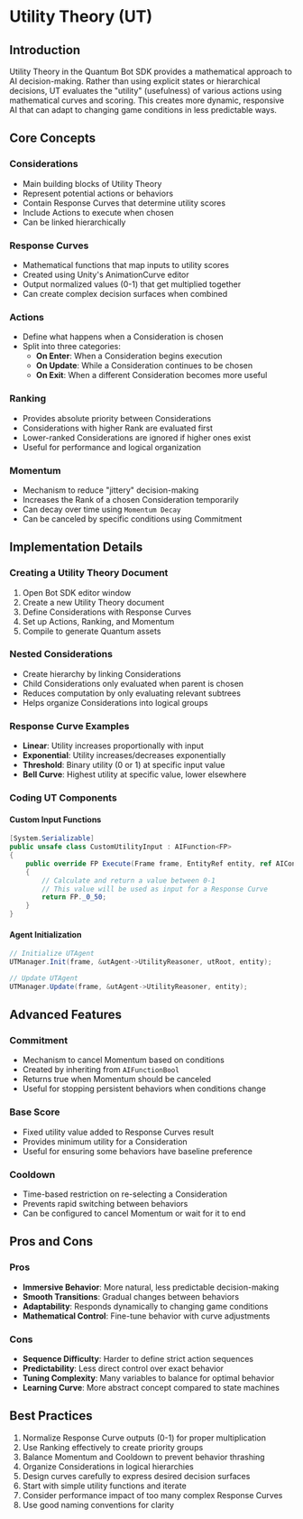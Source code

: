 # Utility Theory (UT)

## Introduction

Utility Theory in the Quantum Bot SDK provides a mathematical approach to AI decision-making. Rather than using explicit states or hierarchical decisions, UT evaluates the "utility" (usefulness) of various actions using mathematical curves and scoring. This creates more dynamic, responsive AI that can adapt to changing game conditions in less predictable ways.

## Core Concepts

### Considerations
- Main building blocks of Utility Theory
- Represent potential actions or behaviors
- Contain Response Curves that determine utility scores
- Include Actions to execute when chosen
- Can be linked hierarchically

### Response Curves
- Mathematical functions that map inputs to utility scores
- Created using Unity's AnimationCurve editor
- Output normalized values (0-1) that get multiplied together
- Can create complex decision surfaces when combined

### Actions
- Define what happens when a Consideration is chosen
- Split into three categories:
  - **On Enter**: When a Consideration begins execution
  - **On Update**: While a Consideration continues to be chosen
  - **On Exit**: When a different Consideration becomes more useful

### Ranking
- Provides absolute priority between Considerations
- Considerations with higher Rank are evaluated first
- Lower-ranked Considerations are ignored if higher ones exist
- Useful for performance and logical organization

### Momentum
- Mechanism to reduce "jittery" decision-making
- Increases the Rank of a chosen Consideration temporarily
- Can decay over time using `Momentum Decay`
- Can be canceled by specific conditions using Commitment

## Implementation Details

### Creating a Utility Theory Document
1. Open Bot SDK editor window
2. Create a new Utility Theory document
3. Define Considerations with Response Curves
4. Set up Actions, Ranking, and Momentum
5. Compile to generate Quantum assets

### Nested Considerations
- Create hierarchy by linking Considerations
- Child Considerations only evaluated when parent is chosen
- Reduces computation by only evaluating relevant subtrees
- Helps organize Considerations into logical groups

### Response Curve Examples
- **Linear**: Utility increases proportionally with input
- **Exponential**: Utility increases/decreases exponentially
- **Threshold**: Binary utility (0 or 1) at specific input value
- **Bell Curve**: Highest utility at specific value, lower elsewhere

### Coding UT Components

#### Custom Input Functions
```csharp
[System.Serializable]
public unsafe class CustomUtilityInput : AIFunction<FP>
{
    public override FP Execute(Frame frame, EntityRef entity, ref AIContext aiContext)
    {
        // Calculate and return a value between 0-1
        // This value will be used as input for a Response Curve
        return FP._0_50;
    }
}
```

#### Agent Initialization
```csharp
// Initialize UTAgent
UTManager.Init(frame, &utAgent->UtilityReasoner, utRoot, entity);

// Update UTAgent
UTManager.Update(frame, &utAgent->UtilityReasoner, entity);
```

## Advanced Features

### Commitment
- Mechanism to cancel Momentum based on conditions
- Created by inheriting from `AIFunctionBool`
- Returns true when Momentum should be canceled
- Useful for stopping persistent behaviors when conditions change

### Base Score
- Fixed utility value added to Response Curves result
- Provides minimum utility for a Consideration
- Useful for ensuring some behaviors have baseline preference

### Cooldown
- Time-based restriction on re-selecting a Consideration
- Prevents rapid switching between behaviors
- Can be configured to cancel Momentum or wait for it to end

## Pros and Cons

### Pros
- **Immersive Behavior**: More natural, less predictable decision-making
- **Smooth Transitions**: Gradual changes between behaviors
- **Adaptability**: Responds dynamically to changing game conditions
- **Mathematical Control**: Fine-tune behavior with curve adjustments

### Cons
- **Sequence Difficulty**: Harder to define strict action sequences
- **Predictability**: Less direct control over exact behavior
- **Tuning Complexity**: Many variables to balance for optimal behavior
- **Learning Curve**: More abstract concept compared to state machines

## Best Practices

1. Normalize Response Curve outputs (0-1) for proper multiplication
2. Use Ranking effectively to create priority groups
3. Balance Momentum and Cooldown to prevent behavior thrashing
4. Organize Considerations in logical hierarchies
5. Design curves carefully to express desired decision surfaces
6. Start with simple utility functions and iterate
7. Consider performance impact of too many complex Response Curves
8. Use good naming conventions for clarity
